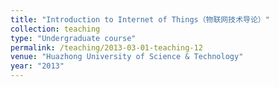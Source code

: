 ```yaml
---
title: "Introduction to Internet of Things（物联网技术导论）"
collection: teaching
type: "Undergraduate course"
permalink: /teaching/2013-03-01-teaching-12
venue: "Huazhong University of Science & Technology"
year: "2013"
---
```

